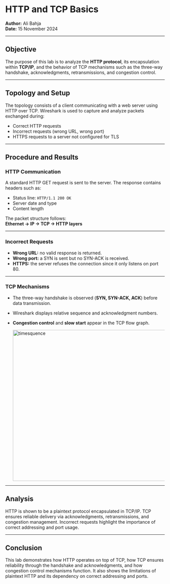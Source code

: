 # HTTP and TCP Basics  
**Author:** Ali Bahja  
**Date:** 15 November 2024  

---

## Objective
The purpose of this lab is to analyze the **HTTP protocol**, its encapsulation within **TCP/IP**, and the behavior of TCP mechanisms such as the three-way handshake, acknowledgments, retransmissions, and congestion control.

---

## Topology and Setup
The topology consists of a client communicating with a web server using HTTP over TCP. Wireshark is used to capture and analyze packets exchanged during:
- Correct HTTP requests  
- Incorrect requests (wrong URL, wrong port)  
- HTTPS requests to a server not configured for TLS  

---

## Procedure and Results

### HTTP Communication
A standard HTTP GET request is sent to the server. The response contains headers such as:
- Status line: `HTTP/1.1 200 OK`  
- Server date and type  
- Content length  

The packet structure follows:  
**Ethernet → IP → TCP → HTTP layers**  

---

### Incorrect Requests
- **Wrong URL:** no valid response is returned.  
- **Wrong port:** a SYN is sent but no SYN-ACK is received.  
- **HTTPS:** the server refuses the connection since it only listens on port 80.  

---

### TCP Mechanisms
- The three-way handshake is observed (**SYN, SYN-ACK, ACK**) before data transmission.  
- Wireshark displays relative sequence and acknowledgment numbers.  
- **Congestion control** and **slow start** appear in the TCP flow graph.  

  <img width="1048" height="477" alt="timesquence" src="https://github.com/user-attachments/assets/37411ca6-956d-4190-8441-e6161df2320e" />


---

## Analysis
HTTP is shown to be a plaintext protocol encapsulated in TCP/IP. TCP ensures reliable delivery via acknowledgments, retransmissions, and congestion management. Incorrect requests highlight the importance of correct addressing and port usage.

---

## Conclusion
This lab demonstrates how HTTP operates on top of TCP, how TCP ensures reliability through the handshake and acknowledgments, and how congestion control mechanisms function. It also shows the limitations of plaintext HTTP and its dependency on correct addressing and ports.
